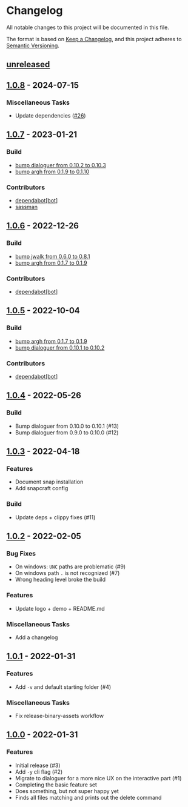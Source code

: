 # Changelog
All notable changes to this project will be documented in this file.

The format is based on [Keep a Changelog](https://keepachangelog.com/en/1.0.0/),
and this project adheres to [Semantic Versioning](https://semver.org/spec/v2.0.0.html).

<!-- generated by git-cliff -->
## [unreleased]
[Unreleased]: https://github.com/sassman/putzen-rs/compare/v1.0.8...HEAD

## [1.0.8] - 2024-07-15
[1.0.8]: https://github.com/sassman/putzen-rs/compare/1.0.7...1.0.8

### Miscellaneous Tasks

- Update dependencies ([#26](https://github.com/sassman/putzen-rs/pull/26))

## [1.0.7] - 2023-01-21
[1.0.7]: https://github.com/sassman/putzen-rs/compare/v1.0.6...v1.0.7

### Build

- [bump dialoguer from 0.10.2 to 0.10.3](https://github.com/sassman/putzen-rs/pull/20)
- [bump argh from 0.1.9 to 0.1.10](https://github.com/sassman/putzen-rs/pull/19)

### Contributors
- [dependabot[bot]](https://github.com/apps/dependabot)
- [sassman](https://github.com/sassman)

## [1.0.6] - 2022-12-26
[1.0.6]: https://github.com/sassman/putzen-rs/compare/v1.0.5...v1.0.6

### Build

- [bump jwalk from 0.6.0 to 0.8.1](https://github.com/sassman/putzen-rs/pull/17)
- [bump argh from 0.1.7 to 0.1.9](https://github.com/sassman/putzen-rs/pull/16)

### Contributors
- [dependabot[bot]](https://github.com/apps/dependabot)

## [1.0.5] - 2022-10-04
[1.0.5]: https://github.com/sassman/putzen-rs/compare/v1.0.4...v1.0.5

### Build

- [bump argh from 0.1.7 to 0.1.9](https://github.com/sassman/putzen-rs/pull/16)
- [bump dialoguer from 0.10.1 to 0.10.2](https://github.com/sassman/putzen-rs/pull/15)

### Contributors
- [dependabot[bot]](https://github.com/apps/dependabot)

## [1.0.4] - 2022-05-26
[1.0.4]: https://github.com/sassman/putzen-rs/compare/v1.0.3...v1.0.4

### Build

- Bump dialoguer from 0.10.0 to 0.10.1 (#13)
- Bump dialoguer from 0.9.0 to 0.10.0 (#12)

## [1.0.3] - 2022-04-18
[1.0.3]: https://github.com/sassman/putzen-rs/compare/v1.0.2...v1.0.3

### Features

- Document snap installation
- Add snapcraft config

### Build

- Update deps + clippy fixes (#11)

## [1.0.2] - 2022-02-05
[1.0.2]: https://github.com/sassman/putzen-rs/compare/v1.0.1...v1.0.2

### Bug Fixes

- On windows: `UNC` paths are problematic (#9)
- On windows path `.` is not recognized (#7)
- Wrong heading level broke the build

### Features

- Update logo + demo + README.md

### Miscellaneous Tasks

- Add a changelog

## [1.0.1] - 2022-01-31
[1.0.1]: https://github.com/sassman/putzen-rs/compare/v1.0.0...v1.0.1

### Features

- Add `-v` and default starting folder (#4)

### Miscellaneous Tasks

- Fix release-binary-assets workflow

## [1.0.0] - 2022-01-31
[1.0.0]: https://github.com/sassman/putzen-rs/compare/...v1.0.0

### Features

- Initial release (#3)
- Add `-y` cli flag (#2)
- Migrate to dialoguer for a more nice UX on the interactive part (#1)
- Completing the basic feature set
- Does something, but not super happy yet
- Finds all files matching and prints out the delete command

<!-- generated by git-cliff -->
